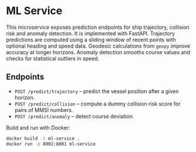 # ML Service

This microservice exposes prediction endpoints for ship trajectory, collision
risk and anomaly detection. It is implemented with FastAPI. Trajectory
predictions are computed using a sliding window of recent points with optional
heading and speed data. Geodesic calculations from `geopy` improve accuracy at
longer horizons. Anomaly detection smooths course values and checks for
statistical outliers in speed.

## Endpoints

- `POST /predict/trajectory` – predict the vessel position after a given
  horizon.
- `POST /predict/collision` – compute a dummy collision risk score for pairs of
  MMSI numbers.
- `POST /predict/anomaly` – detect course deviation.

Build and run with Docker:

```bash
docker build -t ml-service .
docker run -p 8001:8001 ml-service
```
